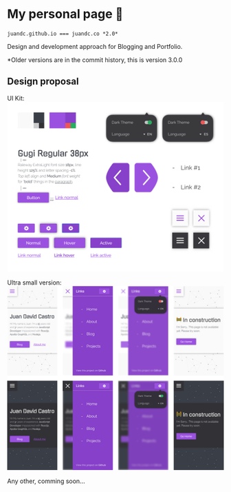 # My personal page 🎉

`juandc.github.io === juandc.co *2.0*`

Design and development approach for Blogging and Portfolio.

*Older versions are in the commit history, this is version 3.0.0


## Design proposal

UI Kit:
![UI Kit](https://github.com/juandc/juandc.github.io/blob/master/ui_kit.png)

Ultra small version: 
![Ultra small version](https://github.com/juandc/juandc.github.io/blob/master/ultra_small.png)

Any other, comming soon...
